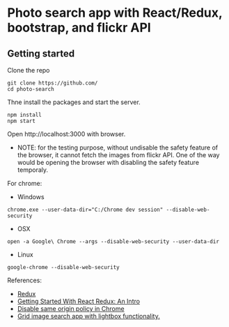# Photo search app with React/Redux, bootstrap, and flickr API

## Getting started

Clone the repo
```
git clone https://github.com/
cd photo-search
```

Thne install the packages and start the server.
```
npm install
npm start
```

Open http://localhost:3000 with browser.

* NOTE: for the testing purpose, without undisable the safety feature of the browser, it cannot fetch the images from flickr API. One of the way would be opening the browser with disabling the safety feature temporaly. 

For chrome:
- Windows
```
chrome.exe --user-data-dir="C:/Chrome dev session" --disable-web-security
```
- OSX
```
open -a Google\ Chrome --args --disable-web-security --user-data-dir
```
- Linux
```
google-chrome --disable-web-security
```


References:

- [Redux](http://redux.js.org/)
- [Getting Started With React Redux: An Intro](https://www.codementor.io/mz026/getting-started-with-react-redux-an-intro-8r6kurcxf)
- [Disable same origin policy in Chrome](https://stackoverflow.com/questions/3102819/disable-same-origin-policy-in-chrome)
- [Grid image search app with lightbox functionality.](https://github.com/ron2911/gridImageSearch)